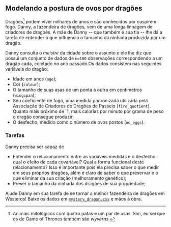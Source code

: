 ## Modelando a postura de ovos por dragões

Dragões[^1] podem viver milhares de anos e são conhecidos por cuspirem fogo. Danny, a fazendeira de dragões, vem de uma longa linhagem de criadores de dragoẽs. A mãe de Danny -- que também é sua tia --  lhe dá a tarefa de entender o que influencia o tamanho da ninhada produzida por um dragão.

Danny consulta o _meistre_ da cidade sobre o assunto e ele lhe diz que possui um conjunto de dados de `n=100` observações correspondendo a um dragão cada, coletado no ano passado.Os dados consistem nas seguintes variáveis do dragão:
- Idade em anos (`age`);
- Cor (`colour`);
- O tamanho de suas asas de um ponta à outra em centímetros (`wingspan`);
- Seu coeficiente de fogo, uma medida padronizada utilizada pela Associação de Criadores de Dragões de Passeio  (`fire_quotient`). Quanto mais próximo de `1, mais calorias por minuto por grama de peso o dragão consegue produzir;
- O desfecho, medido como o número de ovos postos (`no_eggs`).

### Tarefas

Danny precisa ser capaz de 
- Entender o relacionamento entre as variáveis medidas e o desfecho: qual o efeito de cada covariável? Qual a forma funcional deste relacionamento? Isso é importante pois ela precisa saber o que medir em seus próprios dragões, além é claro de saber o que preservar e o que eliminar da sua criação (melhoramento genético);
- Prever o tamanho da ninhada dos dragões de sua propriedade;

Ajude Danny em sua tarefa de se tornar a melhor fazendeira de dragões em Westeros! Baixe os dados em [`mystery_dragon.csv`](https://github.com/maxbiostat/stats_modelling/blob/master/data/mystery_dragon.csv) e mãos à obra.




[^1]: Animais mitológicos com quatro patas e um par de asas. Sim, eu sei que os de Game of Thrones também são _wyverns_.
